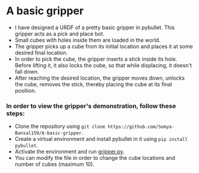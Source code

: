 # A basic gripper
- I have designed a URDF of a pretty basic gripper in pybullet. This gripper acts as a pick and place bot.
- Small cubes with holes inside them are loaded in the world.
- The gripper picks up a cube from its initial location and places it at some desired final location.
- In order to pick the cube, the gripper inserts a stick inside its hole. Before lifting it, it also locks the cube, so that while displacing, it doesn't fall down.
- After reaching the desired location, the gripper moves down, unlocks the cube, removes the stick, thereby placing the cube at its final position.

### In order to view the gripper's demonstration, follow these steps:
- Clone the repository using `git clone https://github.com/Somya-Bansal159/A-basic-gripper`.
- Create a virtual environment and install pybullet in it using `pip install pybullet`.
- Activate the environment and run [gripper.py](gripper.py).
- You can modify the file in order to change the cube locations and number of cubes (maximum 10).
